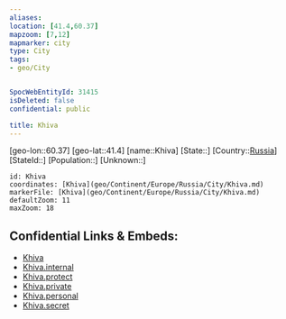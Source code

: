 ```yaml
---
aliases: 
location: [41.4,60.37]
mapzoom: [7,12] 
mapmarker: city 
type: City
tags:
- geo/City


SpocWebEntityId: 31415
isDeleted: false
confidential: public

title: Khiva
---
```

[geo-lon::60.37]
[geo-lat::41.4]
[name::Khiva]
[State::]
[Country::[Russia](geo/Continent/Europe/Russia.md)]
[StateId::]
[Population::]
[Unknown::]


```leaflet
id: Khiva
coordinates: [Khiva](geo/Continent/Europe/Russia/City/Khiva.md)
markerFile: [Khiva](geo/Continent/Europe/Russia/City/Khiva.md)
defaultZoom: 11 
maxZoom: 18
```


## Confidential Links & Embeds: 
- [Khiva](../../../../../../_public/geo/Continent/Europe/Russia/City/Khiva.md) 
- [Khiva.internal](../../../../../../_internal/geo/Continent/Europe/Russia/City/Khiva.internal.md) 
- [Khiva.protect](../../../../../../_protect/geo/Continent/Europe/Russia/City/Khiva.protect.md) 
- [Khiva.private](../../../../../../_private/geo/Continent/Europe/Russia/City/Khiva.private.md) 
- [Khiva.personal](../../../../../../_personal/geo/Continent/Europe/Russia/City/Khiva.personal.md) 
- [Khiva.secret](../../../../../../_secret/geo/Continent/Europe/Russia/City/Khiva.secret.md) 
